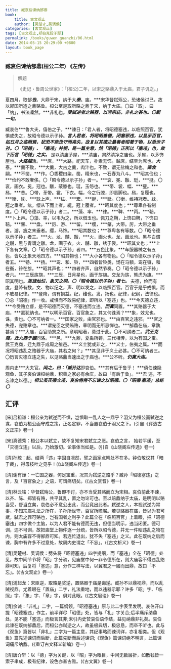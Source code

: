 ```yaml
---
title: 臧哀伯谏纳郜鼎
book:
    title: 古文观止
    author: [吴楚才,吴调侯]
categories: [古文观止]
tags: [古文观止,郑伯克段于鄢]
permalink: /books/guwen_guanzhi/06.html
date: 2014-05-15 20:29:00 +0800
layout: book_page
---
```


### 臧哀伯谏纳郜鼎(桓公二年) 《左传》

>  解题
>
> 《史记・鲁周公世家》：「(桓公)二年，以宋之赂鼎入于太庙，君子讥之。」

夏四月，取郜***告***。大鼎于宋，纳于大***泰***。庙。***宋华督弑殇公，恐诸侯讨己，故以郜国所造之鼎赂鲁。桓公至是取所賂之鼎于宋，纳于大庙。〇曰「取」、曰「纳」，书法凜然。***非礼也。***受弑逆者之赂器，以污宗庙，非礼之甚也。〇断一句。***


臧哀伯***鲁大夫，僖伯之子。***谏日：「君人者，将昭德塞违，以临照百官，犹惧或失之，故昭令德以示子孙。***言人君者，将昭明善德，闭塞邪违，以显示百官，如日月之临照焉，犹恐不能世守而弗失，故复以其德之最善者昭著于物，以垂示子孙。〇「昭德」、「塞违」并提，是一篇主意，然「昭德」正所以「塞违」也，故下历言「昭德」之实。***
是以清庙茅屋，***清庙，肃然清净之庙也。茅屋，以茅饰屋也。***大路越***活。***席，***大路，祀天车，朴素无饰。越席，结草为席也。***大***泰。***羹不致，***大羹，大古之羹，肉汁也。不致，谓无盐梅之和也。***粢食***嗣。***不凿，***作。〇黍稷曰粢。凿，精米也，一石舂为八斗。***昭其俭也；***俭约不敢奢侈。〇「昭令德以示子孙」者一。***衮、冕、黻、珽，***挺。〇衮，画衣。冕，冠也。黻，蔽膝也。珽，玉笏也。***带、裳、幅、***璧。***舄，***昔。〇带，革带。裳，下衣。幅，今之行滕，即裹脚也。舄，复履也。***衡、紞、***耽上声。***纮、***宏。***綖，***延。〇衡，维持冠者。紞，冠之垂者。纮，缨从下而上者。綖，冠上覆者。***昭其度也；***尊卑各有制度。〇「昭令德以示子孙」者二。***藻、率、***律。***鞞、***丙。***鞛，***卜上声。〇藻、率，以韦为之，所以借玉也。佩刀之鞘，上饰曰鞞，下饰曰鞛。***鞶、***盘。***厉、游、***留。***缨，***鞶，大带。厉，大带之垂者。游，旌之末垂者。缨，马饰。***昭其数也；***尊卑各有等数。〇「昭令德以示子孙」者三。***火、龙、黼、黻，***火，画火也。龙，画龙也。黑与白谓之黼，黑与青谓之黻。龙，画于衣。火、黼、黻，绣于裳。***昭其文也；***上下各有文章。〇「昭令德以示子孙」者四。***五色比象，***车服器械之有五色，皆以比象天地四方。***昭其物也；***大小各有物色。〇「昭令德以示子孙」者五。***钖、***扬。***鸾、和、铃，***四者皆铃类，饧在马额，鸾在镰，和在衡，铃在旂。***昭其声也；***四者齐声，自然节奏。〇「昭令德以示子孙」者六。***三辰旂旗，***三辰，日月星也，画于旂旗。交龙为旂，熊虎为旗。***昭其明也。***旌旗灿烂，象天之明。〇「昭令德以示子孙」者七。***
夫德，俭而有度，登降有数，文、物以纪之，声、明以发之，以临照百官。百官于是乎戒惧，而不敢易纪律。***登降，谓有损益。纪，维也。发，扬也。纪律，纪纲，法律也。〇总「昭德」作一收。戒惧而不敢易纪律，即所以「塞违」也。***今灭德立违，***今受赂立督，是不昭德而灭德，不塞违而立违。***而寘***同置。***其赂器于大庙，***寘犹纳也。***以明示百官。百官象之，其又何诛焉？***象，效尤也。诛，责也。〇不可纳者一。***国家之败，由官邪也。***由百官之违邪。***官之失德，宠赂章也。***谓宠臣之受贿赂，章明而无所忌惮也。***郜鼎在庙，章孰甚焉？***大庙，百官助祭之所。章明昭著，莫过于此。〇不可纳者二。***武王克商，迁九鼎于雒***同洛。***邑，***九鼎，夏禹所铸，三代相传，以为有国之宝。武王克商，迁九鼎于成周之雒邑。***义士犹或非之，***义士，伯夷之属。***而况将昭违乱之赂器于大庙，其若之何？」***其见非于义士必甚。〇不可纳者三。〇历言灭德立违之失，以见赂鼎当速出之于庙也。***公不听。***仍寘大庙。***


周内史***大夫官。***闻之，曰：「臧孙达***即哀伯。***其有后于鲁乎！
***僖伯谏隐观鱼，其子哀伯谏桓纳鼎，积善之家必有余庆，故曰「有后于鲁」。***君
违，不忘谏之以德。」***桓公虽灭德立违，哀伯惓倦不忘谏之以昭德。〇「昭德
塞违」总结〇***


汇评
----

[宋]吕祖谦：桓公亲为弑逆而不惧，岂惧取一乱人之一鼎乎？羽父为桓公画弑逆之谋，哀伯为桓公画守成之策，正名定罪，不当置哀伯于羽父之下。(引自《评选古文正宗》卷一)

[宋]真德秀：桓公本以弑立，故不复知宋君弑立之恶。哀伯之言，
始若平缓，至「灭德立违」以后，乃始激切。论事体当如是。(引自《山晓阁左传选》卷一)

[清]孙琼：起、结两「违」字固自凛然，譬之画家点睛处不在多。钟伯敬议其「暗于裁」，得毋枝叶之见乎！(《山晓阁左传选》卷一)

[清]谢有燁：一亡国之器，何足宝重，况其为弑逆之赂乎？臧孙「昭德塞违」之言，及「百官象之」之语，可谓痛切矣。(《古文赏音》卷一)

[清]林云铭：华督弑殇公，鲁即不讨，亦不当受其赂而立为宋相。哀伯前此不谏，以齐、陈、郑皆有赂，共平其乱，置之勿论可也。至以赔鼎纳于太庙，是明明以赂当受，督当立矣，哀伯必不意公出此，而公竟出此者。弑逆之人，本视試逆为常事，不知宗庙礼法之所在，子孙所世守，百官所瞻瞩。若见赂器在庙，皆以为君可斌，弑君之罪可赂也，岂有国者之利乎？此篇全在「临照百官」上着眼，把「昭德塞违」四字做个主脑，以为人君不能有德而无违，但德当明示，违当闭匿。德可训，违不可训，故把庙堂上物件逐一分疏，皆所以昭令德，并无一件昭违乱之物在内，则太庙容不得郜鼎可知。若连忙退出，犹不失「塞违」之义。此在既纳之后而谏，胸中有许多不过意处，故周内史谓之「不忘」。(《古文析义》卷一)

[清]吴楚材、吴调侯：劈头将「昭德塞违」四字提纲，而「塞违」全在「昭德」处见，故中间节节将「昭」字分疏，见庙堂中何一非令德所在，则大庙容不得违乱赂鼎可知，后复将「塞违」意，分作三样写法，以冀君之一寤而出鼎，故曰「不忘」。(《古文观止》卷一)

[清]浦起龙：宋臣逆，取赂是奖逆，置赂器于庙是诲逆。臧孙不以鼎视鼎，而以乱贼视鼎。尤着眼在「置庙」二字，礼法重地，而以违器示耶？许多「昭」字、「临照」字、「象」字、「章」字，俱对此眼。(《古文眉诠》卷一)

[清]余诚：「非礼」二字，一篇纲领。「昭德塞违」原与此二字表里发明。哀伯开口提「昭德塞违」作主，前半详尽「昭德」处，皆与「礼」字关合;后半痛斥纳鼎处，见不能「塞违」而极言其非;末引内史赞哀伯语作结，益见纳鼎非礼矣。哀伯此谏在既纳郜鼎后，而桓公亦弑逆之人，故虽极典切，极忠恳，而卒不听也。此与《观鱼》篇皆以「非礼」二字为一篇主意，其纪事略而谏词详，亦复相类。但《观鱼》篇先述谏词而后断，此篇先断而后述谏词;《观鱼》篇谏词绝不明言，此篇谏词痛斥纳鼎。(《重订古文释义新编》卷一)

[清]唐介轩：以「德」字为关键，以「昭」字为眼目，中间无数层折，如散钱皆一索子串成，极有纪律，设色亦甚古雅。(《古文翼》卷一)
